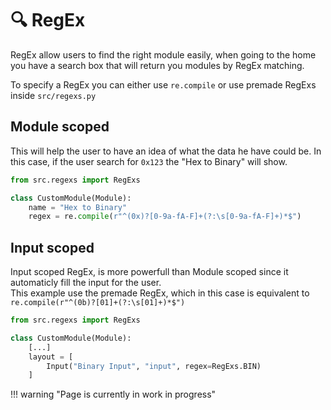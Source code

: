 # :mag: RegEx

RegEx allow users to find the right module easily, when going to the home you have a search box that will return you modules by RegEx matching.  

To specify a RegEx you can either use `re.compile` or use premade RegExs inside `src/regexs.py`

## Module scoped

This will help the user to have an idea of what the data he have could be. In this case, if the user search for `0x123` the "Hex to Binary" will show.

```python linenums="1"
from src.regexs import RegExs

class CustomModule(Module):
    name = "Hex to Binary"
    regex = re.compile(r"^(0x)?[0-9a-fA-F]+(?:\s[0-9a-fA-F]+)*$")
```

## Input scoped

Input scoped RegEx, is more powerfull than Module scoped since it automaticly fill the input for the user.  
This example use the premade RegEx, which in this case is equivalent to `re.compile(r"^(0b)?[01]+(?:\s[01]+)*$")`

```python title="modules/hello.py" linenums="1"
from src.regexs import RegExs

class CustomModule(Module):
    [...]
    layout = [
        Input("Binary Input", "input", regex=RegExs.BIN)
    ]
```

!!! warning "Page is currently in work in progress"